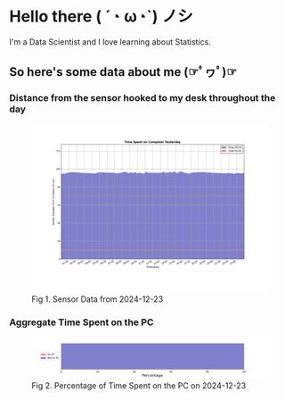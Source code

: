 
# Hello there ( ´◔ ω◔`) ノシ

I'm a Data Scientist and I love learning about Statistics.

## So here's some data about me (☞ﾟヮﾟ)☞


### Distance from the sensor hooked to my desk throughout the day
<figure>
  <picture>
    <source media="(prefers-color-scheme: dark)" srcset="Pi/readme/graphs/lineplot/dark-plot-2024-12-23.png">
    <source media="(prefers-color-scheme: light)" srcset="Pi/readme/graphs/lineplot/light-plot-2024-12-23.png">
    <img alt="Shows a black logo in light color mode and a white one in dark color mode." src="Pi/readme/graphs/lineplot/light-plot-2024-12-23.png">
  </picture>
  <figcaption>Fig 1. Sensor Data from 2024-12-23</figcaption>
</figure>



### Aggregate Time Spent on the PC
<figure>
  <picture>
    <source media="(prefers-color-scheme: dark)" srcset="Pi/readme/graphs/barplot/dark-plot-2024-12-23.png">
    <source media="(prefers-color-scheme: light)" srcset="Pi/readme/graphs/barplot/light-plot-2024-12-23.png">
    <img alt="Shows a black logo in light color mode and a white one in dark color mode." src="Pi/readme/graphs/barplot/light-plot-2024-12-23.png">
  </picture>
  <figcaption>Fig 2. Percentage of Time Spent on the PC on 2024-12-23</figcaption>
</figure>
